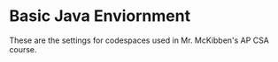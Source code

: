# Basic Java Enviornment 
These are the settings for codespaces used in Mr. McKibben's AP CSA course.
